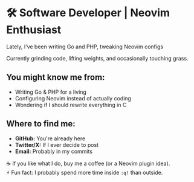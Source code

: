 # 🛠️ Software Developer | Neovim Enthusiast

Lately, I’ve been writing Go and PHP, tweaking Neovim configs

Currently grinding code, lifting weights, and occasionally touching grass.  

## You might know me from:
- Writing Go & PHP for a living  
- Configuring Neovim instead of actually coding  
- Wondering if I should rewrite everything in C  

## Where to find me:
- **GitHub:** You're already here  
- **Twitter/X:** If I ever decide to post  
- **Email:** Probably in my commits  

☕ If you like what I do, buy me a coffee (or a Neovim plugin idea).  
⚡ Fun fact: I probably spend more time inside `:q!` than outside.  
